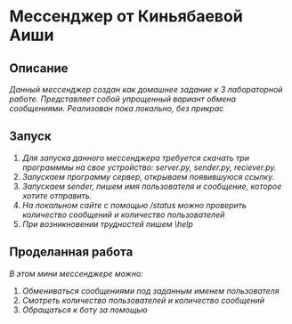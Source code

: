 # Мессенджер от Киньябаевой Аиши

## Описание

*Данный мессенджер создан как домашнее задание к 3 лабораторной работе. Представляет собой упрощенный вариант обмена сообщениями. Реализован пока локально, без прикрас*

## Запуск

1. *Для запуска данного мессенджера требуется скачать три программмы на свое устройство: server.py, sender.py, reciever.py.*
2. *Запускаем программу сервер, открываем появившуюся ссылку.*
3. *Запускаем sender, пишем имя пользователя и сообщение, которое хотите отправить.*
4. *На локальном сайте с помощью /status можно проверить количество сообщений и количество пользователей*
5. *При возникновении трудностей пишем \help* 

## Проделанная работа

*В этом мини мессенджере можно:*
1. *Обмениваться сообщениями под заданным именем пользователя*
2. *Смотреть количество пользователей и количество сообщений*
3. *Обращаться к боту за помощью*